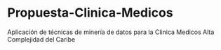 # Propuesta-Clinica-Medicos
Aplicación de técnicas de minería de datos para la Clinica Medicos Alta Complejidad del Caribe
